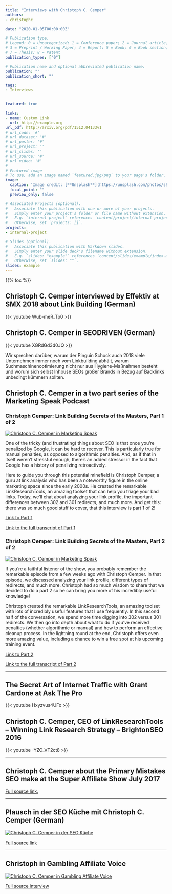 ```yaml
---
title: "Interviews with Christoph C. Cemper"
authors:
- christophc

date: "2020-01-05T00:00:00Z"

# Publication type.
# Legend: 0 = Uncategorized; 1 = Conference paper; 2 = Journal article;
# 3 = Preprint / Working Paper; 4 = Report; 5 = Book; 6 = Book section;
# 7 = Thesis; 8 = Patent
publication_types: ["0"]

# Publication name and optional abbreviated publication name.
publication: ""
publication_short: ""

tags:
- Interviews


featured: true

links:
- name: Custom Link
  url: http://example.org
url_pdf: http://arxiv.org/pdf/1512.04133v1
# url_code: '#'
# url_dataset: '#'
# url_poster: '#'
# url_project: ''
# url_slides: ''
# url_source: '#'
# url_video: '#'
#
# Featured image
# To use, add an image named `featured.jpg/png` to your page's folder.
image:
  caption: 'Image credit: [**Unsplash**](https://unsplash.com/photos/s9CC2SKySJM)'
  focal_point: ""
  preview_only: false

# Associated Projects (optional).
#   Associate this publication with one or more of your projects.
#   Simply enter your project's folder or file name without extension.
#   E.g. `internal-project` references `content/project/internal-project/index.md`.
#   Otherwise, set `projects: []`.
projects:
- internal-project

# Slides (optional).
#   Associate this publication with Markdown slides.
#   Simply enter your slide deck's filename without extension.
#   E.g. `slides: "example"` references `content/slides/example/index.md`.
#   Otherwise, set `slides: ""`.
slides: example
---
```




{{% toc %}}



## Christoph C. Cemper interviewed by Effektiv at SMX 2018 about Link Building (German)

{{< youtube Wub-meR_Tp0 >}}

## Christoph C. Cemper in SEODRIVEN (German)


{{< youtube XGRdGd3d0JQ >}}


Wir sprechen darüber, warum der Pinguin Schock auch 2018 viele Unternehmen immer noch vom Linkbuilding abhält, warum Suchmaschinenoptimierung nicht nur aus Hygiene-Maßnahmen besteht und worum sich selbst Inhouse SEOs großer Brands in Bezug auf Backlinks unbedingt kümmern sollten.


## Christoph C. Cemper in a two part series of the Marketing Speak Podcast

### Christoph Cemper: Link Building Secrets of the Masters, Part 1 of 2

[![Christoph C. Cemper in Marketing Speak](Christoph-C.-Cemper-MS-Cover-Art.jpg)](https://www.marketingspeak.com/link-building-secrets-of-the-masters-part-1-of-2-christoph-cemper/)

One of the tricky (and frustrating) things about SEO is that once you’re penalized by Google, it can be hard to recover. This is particularly true for manual penalties, as opposed to algorithmic penalties. And, as if that in itself weren’t stressful enough, there’s an added stressor in the fact that Google has a history of penalizing retroactively.

Here to guide you through this potential minefield is Christoph Cemper, a guru at link analysis who has been a noteworthy figure in the online marketing space since the early 2000s. He created the remarkable LinkResearchTools, an amazing toolset that can help you triage your bad links. Today, we’ll chat about analyzing your link profile, the important differences between 302 and 301 redirects, and much more. And get this: there was so much good stuff to cover, that this interview is part 1 of 2!

[Link to Part 1](https://www.marketingspeak.com/link-building-secrets-of-the-masters-part-1-of-2-christoph-cemper/)

[Link to the full transcript of Part 1](https://www.marketingspeak.com/transcripts/christoph-c-cemper/)

### Christoph Cemper: Link Building Secrets of the Masters, Part 2 of 2

[![Christoph C. Cemper in Marketing Speak](Christoph-Cemper-MS-Cover-Art-02.jpg)](https://www.marketingspeak.com/link-building-secrets-masters-christoph-cemper-part-2/)

If you’re a faithful listener of the show, you probably remember the remarkable episode from a few weeks ago with Christoph Cemper. In that episode, we discussed analyzing your link profile, different types of redirects, and much more. Christoph had so much wisdom to share that we decided to do a part 2 so he can bring you more of his incredibly useful knowledge!

Christoph created the remarkable LinkResearchTools, an amazing toolset with lots of incredibly useful features that I use frequently. In this second half of the conversation, we spend more time digging into 302 versus 301 redirects. We then go into depth about what to do if you’ve received penalties (whether algorithmic or manual) and how to perform an effective cleanup process. In the lightning round at the end, Christoph offers even more amazing value, including a chance to win a free spot at his upcoming training event.

[Link to Part 2](https://www.marketingspeak.com/link-building-secrets-masters-christoph-cemper-part-2/)

[Link to the full transcript of Part 2](https://www.marketingspeak.com/transcripts/christoph-cemper-part-2/)



------

## The Secret Art of Internet Traffic with Grant Cardone at Ask The Pro


{{< youtube Hxyzvus4UFo >}}


## Christoph C. Cemper, CEO of LinkResearchTools – Winning Link Research Strategy – BrightonSEO 2016



{{< youtube -YZO_VT2ct8 >}}


------

## Christoph C. Cemper about the Primary Mistakes SEO make at the Super Affiliate Show July 2017


[Full source link.](https://calvinayre.com/2017/10/18/business/christoph-cemper-primary-seo-mistake-affiliates-make-video/)



------

## Plausch in der SEO Küche mit Christoph C. Cemper (German)

[![Christoph C. Cemper in der SEO Küche](logo.png)](https://www.seo-kueche.de/blog/plausch-in-der-kueche-mit-christoph-c-cemper/)

[Full source link](https://www.seo-kueche.de/blog/plausch-in-der-kueche-mit-christoph-c-cemper/)



------

## Christoph in Gambling Affiliate Voice

[![Christoph C. Cemper in Gambling Affiliate Voice](GAV-LOGO-1.png)](https://gamblingaffiliatevoice.com/news/exclusive-interview-with-christoph-c-cemper/)

[Full source interview](https://gamblingaffiliatevoice.com/news/exclusive-interview-with-christoph-c-cemper/)
